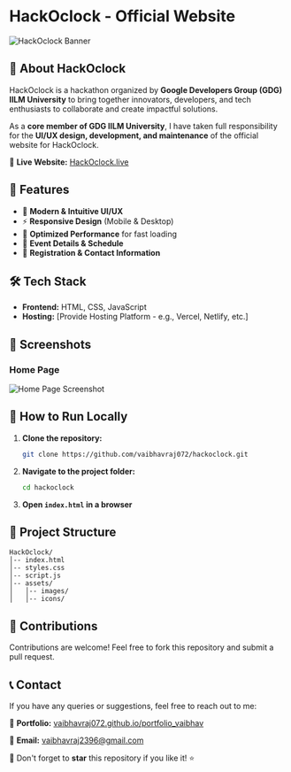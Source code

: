 # HackOclock - Official Website

![HackOclock Banner](https://via.placeholder.com/1200x400?text=HackOclock+Banner)

## 🚀 About HackOclock
HackOclock is a hackathon organized by **Google Developers Group (GDG) IILM University** to bring together innovators, developers, and tech enthusiasts to collaborate and create impactful solutions.

As a **core member of GDG IILM University**, I have taken full responsibility for the **UI/UX design, development, and maintenance** of the official website for HackOclock.

🔗 **Live Website:** [HackOclock.live](http://Hackoclock.live)

## 📌 Features
- 🎨 **Modern & Intuitive UI/UX**
- ⚡ **Responsive Design** (Mobile & Desktop)
- 🚀 **Optimized Performance** for fast loading
- 📅 **Event Details & Schedule**
- 📌 **Registration & Contact Information**

## 🛠️ Tech Stack
- **Frontend:** HTML, CSS, JavaScript
- **Hosting:** [Provide Hosting Platform - e.g., Vercel, Netlify, etc.]

## 📸 Screenshots
### Home Page
![Home Page Screenshot](https://drive.google.com/file/d/1PfYtdgquawdySNvvgziBgtUcFKJ9d314/view?usp=drive_link)



## 🚀 How to Run Locally
1. **Clone the repository:**
   ```bash
   git clone https://github.com/vaibhavraj072/hackoclock.git
   ```
2. **Navigate to the project folder:**
   ```bash
   cd hackoclock
   ```
3. **Open `index.html` in a browser**

## 📂 Project Structure
```
HackOclock/
│-- index.html
│-- styles.css
│-- script.js
│-- assets/
│   │-- images/
│   │-- icons/
```

## 🤝 Contributions
Contributions are welcome! Feel free to fork this repository and submit a pull request.

## 📞 Contact
If you have any queries or suggestions, feel free to reach out to me:

🔗 **Portfolio:** [vaibhavraj072.github.io/portfolio_vaibhav](https://vaibhavraj072.github.io/portfolio_vaibhav/)

📧 **Email:** [vaibhavraj2396@gmail.com](vaibhavraj2396@gmail.com)

🌟 Don't forget to **star** this repository if you like it! ⭐

